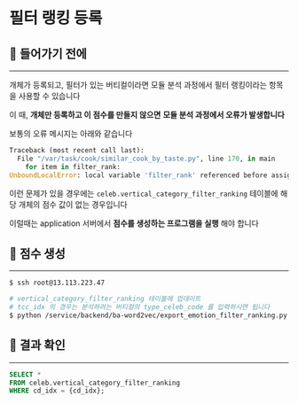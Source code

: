 # 필터 랭킹 등록

## 📝 들어가기 전에
---

개체가 등록되고, 필터가 있는 버티컬이라면
모듈 분석 과정에서 필터 랭킹이라는 항목을 사용할 수 있습니다

이 때, **개체만 등록하고 이 점수를 만들지 않으면**
**모듈 분석 과정에서 오류가 발생합니다**

보통의 오류 메시지는 아래와 같습니다

```python
Traceback (most recent call last):
  File "/var/task/cook/similar_cook_by_taste.py", line 170, in main
    for item in filter_rank:
UnboundLocalError: local variable 'filter_rank' referenced before assignment
```

이런 문제가 있을 경우에는 `celeb.vertical_category_filter_ranking` 테이블에
해당 개체의 점수 값이 없는 경우입니다

이럴때는 application 서버에서 **점수를 생성하는 프로그램을 실행** 해야 합니다

## 💯 점수 생성
---

```bash
$ ssh root@13.113.223.47

# vertical_category_filter_ranking 테이블에 업데이트
# tcc_idx 의 경우는 분석하려는 버티컬의 type_celeb_code 를 입력하시면 됩니다
$ python /service/backend/ba-word2vec/export_emotion_filter_ranking.py -r start -v {tcc_idx}
```

## 🙈 결과 확인
---

```sql
SELECT *
FROM celeb.vertical_category_filter_ranking
WHERE cd_idx = {cd_idx};
```